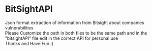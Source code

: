 # BitSightAPI
Json format extraction of information from Bitsight about companies vulnerabilities  
Please Customize the path in both files to be the same path and in the "bitsightAPI" file edit in the correct API for personal use  
Thanks and Have Fun :)  
